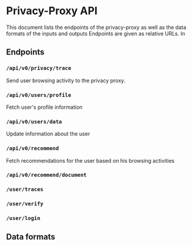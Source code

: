 Privacy-Proxy API
=================

This document lists the endpoints of the privacy-proxy as well as the data formats of the inputs and outputs
Endpoints are given as relative URLs. In 


Endpoints
---------
### `/api/v0/privacy/trace`

Send user browsing activity to the privacy proxy.

### `/api/v0/users/profile`

Fetch user's profile information

### `/api/v0/users/data`

Update information about the user

### `/api/v0/recommend`

Fetch recommendations for the user based on his browsing activities

### `/api/v0/recommend/document`

### `/user/traces`

### `/user/verify`

### `/user/login`


Data formats
------------


<pre><code>

</code></pre>
